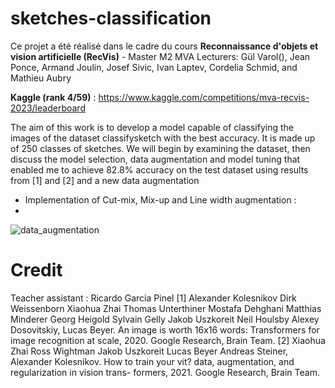 # sketches-classification

Ce projet a été réalisé dans le cadre du cours **Reconnaissance d'objets et vision artificielle (RecVis)** - Master M2 MVA
Lecturers: Gül Varol(), Jean Ponce, Armand Joulin, Josef Sivic, Ivan Laptev, Cordelia Schmid, and Mathieu Aubry

**Kaggle (rank 4/59)** : https://www.kaggle.com/competitions/mva-recvis-2023/leaderboard

The aim of this work is to develop a model capable of classifying the images of the dataset classifysketch with the best accuracy. It is made up of 250 classes of sketches. We will begin by examining the dataset, then discuss the model selection, data augmentation and model tuning that enabled me to achieve 82.8% accuracy on the test dataset using results from [1] and [2] and a new data augmentation

* Implementation of Cut-mix, Mix-up and Line width augmentation :
* 
![data_augmentation](https://github.com/b-ptiste/sketches-classification/assets/75781257/3a9e659f-5965-4d60-b188-dfb1d8603466)

# Credit
Teacher assistant : Ricardo Garcia Pinel
[1] Alexander Kolesnikov Dirk Weissenborn Xiaohua Zhai Thomas Unterthiner Mostafa Dehghani Matthias Minderer Georg Heigold Sylvain Gelly Jakob Uszkoreit Neil Houlsby Alexey Dosovitskiy, Lucas Beyer. An image is worth 16x16 words: Transformers for image recognition at scale, 2020. Google Research, Brain Team.
[2] Xiaohua Zhai Ross Wightman Jakob Uszkoreit Lucas Beyer Andreas Steiner, Alexander Kolesnikov. How to train your vit? data, augmentation, and regularization in vision trans- formers, 2021. Google Research, Brain Team.
